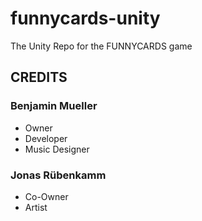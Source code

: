 # funnycards-unity
 The Unity Repo for the FUNNYCARDS game

## CREDITS
### Benjamin Mueller
- Owner
- Developer
- Music Designer

### Jonas Rübenkamm
- Co-Owner
- Artist
